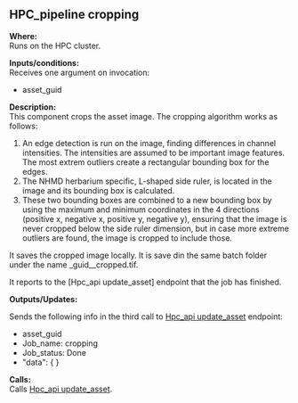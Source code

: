 ## HPC_pipeline cropping

**Where:**  
Runs on the HPC cluster.

**Inputs/conditions:**  
Receives one argument on invocation:
- asset_guid

**Description:**  
This component crops the asset image.
The cropping algorithm works as follows:
1. An edge detection is run on the image, finding differences in channel intensities. The intensities are assumed to be important image features. The most extrem outliers create a rectangular bounding box for the edges.
2. The NHMD herbarium specific, L-shaped side ruler, is located in the image and its bounding box is calculated.
3. These two bounding boxes are combined to a new bounding box by using the maximum and minimum coordinates in the 4 directions (positive x, negative x, positive y, negative y), ensuring that the image is never cropped below the side ruler dimension, but in case more extreme outliers are found, the image is cropped to include those.


It saves the cropped image locally. It is save din the same batch folder under the name _guid__cropped.tif.

It reports to the [Hpc_api update_asset] endpoint that the job has finished.


**Outputs/Updates:**  


Sends the following info in the third call to [Hpc_api update_asset](https://github.com/NHMDenmark/DaSSCo-Integration/blob/main/Documentation/Component_write_up/hpc_api_update_asset.md) endpoint:
- asset_guid
- Job_name: cropping
- Job_status: Done
- "data": { }

**Calls:**  
Calls [Hpc_api update_asset](https://github.com/NHMDenmark/DaSSCo-Integration/blob/main/Documentation/Component_write_up/hpc_api_update_asset.md).
